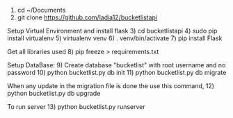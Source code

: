 1) cd ~/Documents
2) git clone https://github.com/ladia12/bucketlistapi

Setup Virtual Environment and install flask
3) cd bucketlistapi
4) sudo pip install virtualenv
5) virtualenv venv
6) . venv/bin/activate
7) pip install Flask

Get all libraries used
8) pip freeze > requirements.txt

Setup DataBase:
9) Create database "bucketlist" with root username and no password
10) python bucketlist.py db init
11) python bucketlist.py db migrate

When any update in the migration file is done the use this command,
12) python bucketlist.py db upgrade

To run server
13) python bucketlist.py runserver